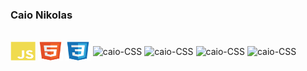 ### Caio Nikolas

<div style="display: inline_block"><br>
  <img align="center" alt="caio-Js" height="30" width="40" src="https://raw.githubusercontent.com/devicons/devicon/master/icons/javascript/javascript-plain.svg">
  <img align="center" alt="caio-React" height="30" width="40" src="https://raw.githubusercontent.com/devicons/devicon/master/icons/html5/html5-original.svg">
  <img align="center" alt="caio-CSS" height="30" width="40" src="https://raw.githubusercontent.com/devicons/devicon/master/icons/css3/css3-original.svg">
  <img align="center" alt="caio-CSS" height="30" width="40" src="https://cdn.jsdelivr.net/gh/devicons/devicon/icons/github/github-original.svg">
  <img align="center" alt="caio-CSS" height="30" width="40" src="https://cdn.jsdelivr.net/gh/devicons/devicon/icons/mysql/mysql-original.svg">
  <img align="center" alt="caio-CSS" height="30" width="40" src="https://cdn.jsdelivr.net/gh/devicons/devicon/icons/postgresql/postgresql-original.svg">
  <img align="center" alt="caio-CSS" height="30" width="40" src="https://upload.wikimedia.org/wikipedia/commons/9/91/QGIS_logo_new.svg">
</div>
<!-- <img align="center" alt="caio-CSS" height="30" width="40" src="https://cdn.jsdelivr.net/gh/devicons/devicon/icons/nodejs/nodejs-original.svg"> --!>

